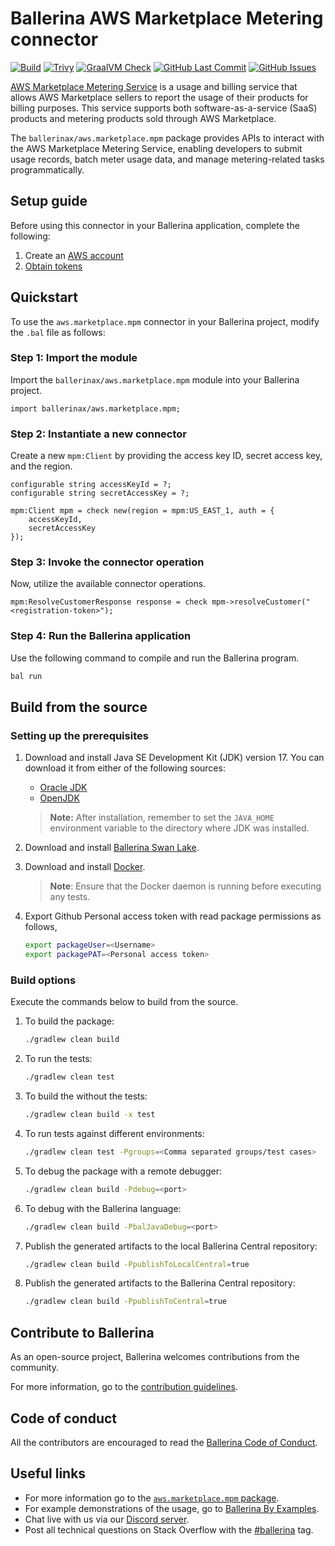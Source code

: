 # Ballerina AWS Marketplace Metering connector

[![Build](https://github.com/ballerina-platform/module-ballerinax-aws.marketplace.mpm/actions/workflows/ci.yml/badge.svg)](https://github.com/ballerina-platform/module-ballerinax-aws.marketplace.mpm/actions/workflows/ci.yml)
[![Trivy](https://github.com/ballerina-platform/module-ballerinax-aws.marketplace.mpm/actions/workflows/trivy-scan.yml/badge.svg)](https://github.com/ballerina-platform/module-ballerinax-aws.marketplace.mpm/actions/workflows/trivy-scan.yml)
[![GraalVM Check](https://github.com/ballerina-platform/module-ballerinax-aws.marketplace.mpm/actions/workflows/build-with-bal-test-graalvm.yml/badge.svg)](https://github.com/ballerina-platform/module-ballerinax-aws.marketplace.mpm/actions/workflows/build-with-bal-test-graalvm.yml)
[![GitHub Last Commit](https://img.shields.io/github/last-commit/ballerina-platform/module-ballerinax-aws.marketplace.mpm.svg)](https://github.com/ballerina-platform/module-ballerinax-aws.marketplace.mpm/commits/master)
[![GitHub Issues](https://img.shields.io/github/issues/ballerina-platform/ballerina-library/module/aws.marketplace.mpm.svg?label=Open%20Issues)](https://github.com/ballerina-platform/ballerina-library/labels/module%aws.marketplace.mpm)

[AWS Marketplace Metering Service](https://docs.aws.amazon.com/marketplacemetering/latest/APIReference/Welcome.html) is
a usage and billing service that allows AWS Marketplace sellers to report the usage of their products for
billing purposes. This service supports both software-as-a-service (SaaS) products and metering products sold through
AWS Marketplace.

The `ballerinax/aws.marketplace.mpm` package provides APIs to interact with the AWS Marketplace Metering Service,
enabling developers to submit usage records, batch meter usage data, and manage metering-related tasks programmatically.

## Setup guide
Before using this connector in your Ballerina application, complete the following:
1. Create an [AWS account](https://portal.aws.amazon.com/billing/signup?nc2=h_ct&src=default&redirect_url=https%3A%2F%2Faws.amazon.com%2Fregistration-confirmation#/start)
2. [Obtain tokens](https://docs.aws.amazon.com/IAM/latest/UserGuide/id_credentials_access-keys.html)

## Quickstart

To use the `aws.marketplace.mpm` connector in your Ballerina project, modify the `.bal` file as follows:

### Step 1: Import the module

Import the `ballerinax/aws.marketplace.mpm` module into your Ballerina project.

```ballerina
import ballerinax/aws.marketplace.mpm;
```

### Step 2: Instantiate a new connector

Create a new `mpm:Client` by providing the access key ID, secret access key, and the region.

```ballerina
configurable string accessKeyId = ?;
configurable string secretAccessKey = ?;

mpm:Client mpm = check new(region = mpm:US_EAST_1, auth = {
    accessKeyId,
    secretAccessKey
});
```

### Step 3: Invoke the connector operation

Now, utilize the available connector operations.

```ballerina
mpm:ResolveCustomerResponse response = check mpm->resolveCustomer("<registration-token>");
```

### Step 4: Run the Ballerina application

Use the following command to compile and run the Ballerina program.

```bash
bal run
```

## Build from the source

### Setting up the prerequisites

1. Download and install Java SE Development Kit (JDK) version 17. You can download it from either of the following sources:

    * [Oracle JDK](https://www.oracle.com/java/technologies/downloads/)
    * [OpenJDK](https://adoptium.net/)

   > **Note:** After installation, remember to set the `JAVA_HOME` environment variable to the directory where JDK was installed.

2. Download and install [Ballerina Swan Lake](https://ballerina.io/).

3. Download and install [Docker](https://www.docker.com/get-started).

   > **Note**: Ensure that the Docker daemon is running before executing any tests.

4. Export Github Personal access token with read package permissions as follows,

    ```bash
    export packageUser=<Username>
    export packagePAT=<Personal access token>
    ```

### Build options

Execute the commands below to build from the source.

1. To build the package:

   ```bash
   ./gradlew clean build
   ```

2. To run the tests:

   ```bash
   ./gradlew clean test
   ```

3. To build the without the tests:

   ```bash
   ./gradlew clean build -x test
   ```

4. To run tests against different environments:

   ```bash
   ./gradlew clean test -Pgroups=<Comma separated groups/test cases>
   ```

5. To debug the package with a remote debugger:

   ```bash
   ./gradlew clean build -Pdebug=<port>
   ```

6. To debug with the Ballerina language:

   ```bash
   ./gradlew clean build -PbalJavaDebug=<port>
   ```

7. Publish the generated artifacts to the local Ballerina Central repository:

    ```bash
    ./gradlew clean build -PpublishToLocalCentral=true
    ```

8. Publish the generated artifacts to the Ballerina Central repository:

   ```bash
   ./gradlew clean build -PpublishToCentral=true
   ```

## Contribute to Ballerina

As an open-source project, Ballerina welcomes contributions from the community.

For more information, go to the [contribution guidelines](https://github.com/ballerina-platform/ballerina-lang/blob/master/CONTRIBUTING.md).

## Code of conduct

All the contributors are encouraged to read the [Ballerina Code of Conduct](https://ballerina.io/code-of-conduct).

## Useful links

* For more information go to the [`aws.marketplace.mpm` package](https://central.ballerina.io/ballerinax/aws.marketplace.mpm/latest).
* For example demonstrations of the usage, go to [Ballerina By Examples](https://ballerina.io/learn/by-example/).
* Chat live with us via our [Discord server](https://discord.gg/ballerinalang).
* Post all technical questions on Stack Overflow with the [#ballerina](https://stackoverflow.com/questions/tagged/ballerina) tag.